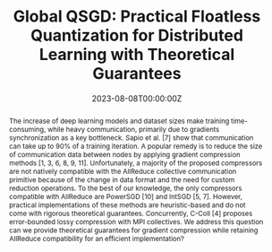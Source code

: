 ---
title: "Global QSGD: Practical Floatless Quantization for Distributed Learning with Theoretical Guarantees"
authors:
  - Admin
  - Marco Canini
  - Peter Richtárik
  - Samuel Horváth

date: "2023-08-08T00:00:00Z"
doi: 

# Schedule page publish date (NOT publication's date).
publishDate: "2022-11-08T00:00:00Z"

# Publication type.
# Legend: 0 = Uncategorized; 1 = Conference paper; 2 = Journal article;
# 3 = Preprint / Working Paper; 4 = Report; 5 = Book; 6 = Book section;
# 7 = Thesis; 8 = Patent
publication_types: ["0"]

# Publication name and optional abbreviated publication name.
publication: "*EuroSys 2023 Poster*"
publication_short: "EuroSys'23 Poster"

abstract: The increase of deep learning models and dataset sizes make training time-consuming, while heavy communication, primarily due to gradients synchronization as a key bottleneck. Sapio et al. [7] show that communication can take up to 90% of a training iteration. A popular remedy is to reduce the size of communication data between nodes by applying gradient compression methods [1, 3, 6, 8, 9, 11]. Unfortunately, a majority of the proposed compressors are not natively compatible with the AllReduce collective communication primitive because of the change in data format and the need for custom reduction operations. To the best of our knowledge, the only compressors compatible with AllReduce are PowerSGD [10] and IntSGD [5, 7]. However, practical implementations of these methods are heuristic-based and do not come with rigorous theoretical guarantees. Concurrently, C-Coll [4] proposes error-bounded lossy compression with MPI collectives. We address this question can we provide theoretical guarantees for gradient compression while retaining AllReduce compatibility for an efficient implementation?

# Summary. An optional shortened abstract.
summary:

tags:
featured: false

# links:
# - name: ""
#   url: ""
url_pdf: 
url_code: ''
url_dataset: ''
url_poster: ''
url_project: ''
url_slides: ''
url_source: ''
url_video: ''

# Featured image
# To use, add an image named `featured.jpg/png` to your page's folder. 
image:
  caption: 
  focal_point: 
  preview_only: false

# Associated Projects (optional).
#   Associate this publication with one or more of your projects.
#   Simply enter your project's folder or file name without extension.
#   E.g. `internal-project` references `content/project/internal-project/index.md`.
#   Otherwise, set `projects: []`.
projects: []

# Slides (optional).
#   Associate this publication with Markdown slides.
#   Simply enter your slide deck's filename without extension.
#   E.g. `slides: "example"` references `content/slides/example/index.md`.
#   Otherwise, set `slides: ""`.
slides: ""
---